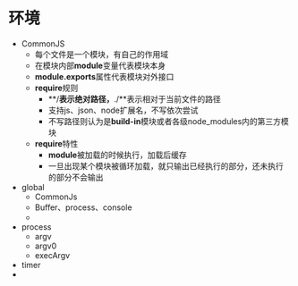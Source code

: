 # 环境
* CommonJS
  * 每个文件是一个模块，有自己的作用域
  * 在模块内部**module**变量代表模块本身
  * **module.exports**属性代表模块对外接口
  * **require**规则
    * **/**表示绝对路径，**./**表示相对于当前文件的路径
    * 支持js、json、node扩展名，不写依次尝试
    * 不写路径则认为是**build-in**模块或者各级node_modules内的第三方模块
  * **require**特性
    * **module**被加载的时候执行，加载后缓存
    * 一旦出现某个模块被循环加载，就只输出已经执行的部分，还未执行的部分不会输出
* global
  * CommonJs
  * Buffer、process、console
  * 
* process
  * argv
  * argv0
  * execArgv
* timer
* 